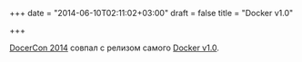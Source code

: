 +++
date = "2014-06-10T02:11:02+03:00"
draft = false
title = "Docker v1.0"

+++

<p><a href="http://dockercon.com/">DocerCon 2014</a> совпал с релизом самого <a href="http://blog.docker.com/2014/06/its-here-docker-1-0/">Docker v1.0</a>.</p>

